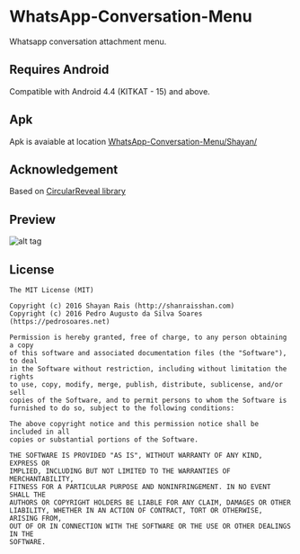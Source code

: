 # WhatsApp-Conversation-Menu
Whatsapp conversation attachment menu.

Requires Android
----
Compatible with Android 4.4 (KITKAT - 15) and above.

Apk
----
Apk is avaiable at location [WhatsApp-Conversation-Menu/Shayan/](https://github.com/shanraisshan/WhatsApp-Conversation-Menu/tree/master/Shayan)

Acknowledgement
----
Based on [CircularReveal library](https://github.com/ozodrukh/CircularReveal)

Preview
----
![alt tag](https://github.com/shanraisshan/WhatsApp-Conversation-Menu/blob/master/Shayan/whatsappmenu_image.gif)

License
----

```
The MIT License (MIT)

Copyright (c) 2016 Shayan Rais (http://shanraisshan.com)
Copyright (c) 2016 Pedro Augusto da Silva Soares (https://pedrosoares.net)

Permission is hereby granted, free of charge, to any person obtaining a copy
of this software and associated documentation files (the "Software"), to deal
in the Software without restriction, including without limitation the rights
to use, copy, modify, merge, publish, distribute, sublicense, and/or sell
copies of the Software, and to permit persons to whom the Software is
furnished to do so, subject to the following conditions:

The above copyright notice and this permission notice shall be included in all
copies or substantial portions of the Software.

THE SOFTWARE IS PROVIDED "AS IS", WITHOUT WARRANTY OF ANY KIND, EXPRESS OR
IMPLIED, INCLUDING BUT NOT LIMITED TO THE WARRANTIES OF MERCHANTABILITY,
FITNESS FOR A PARTICULAR PURPOSE AND NONINFRINGEMENT. IN NO EVENT SHALL THE
AUTHORS OR COPYRIGHT HOLDERS BE LIABLE FOR ANY CLAIM, DAMAGES OR OTHER
LIABILITY, WHETHER IN AN ACTION OF CONTRACT, TORT OR OTHERWISE, ARISING FROM,
OUT OF OR IN CONNECTION WITH THE SOFTWARE OR THE USE OR OTHER DEALINGS IN THE
SOFTWARE.
```
